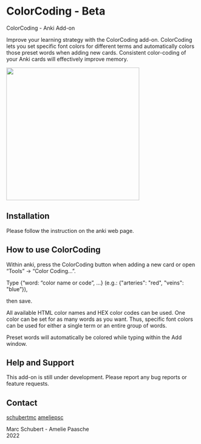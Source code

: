 # ColorCoding  - Beta
ColorCoding - Anki Add-on 

Improve your learning strategy with the ColorCoding add-on. ColorCoding lets you set specific font colors for different terms and automatically colors those preset words when adding new cards. Consistent color-coding of your Anki cards will effectively improve memory. 


<img src="https://raw.githubusercontent.com/schubertmc/ColorCoding/main/src/example/EXAMPLE.gif" width="350" />

## Installation
Please follow the instruction on the anki web page. 

## How to use ColorCoding


Within anki, press the ColorCoding button when adding a new card or open “Tools” -> “Color Coding…”. 

Type {“word: “color name or code”, …} (e.g.: {"arteries": "red", "veins": "blue”}), 

then save.


All available HTML color names and HEX color codes can be used. One color can be set for as many words as you want. Thus, specific font colors can be used for either a single term or an entire group of words. 

Preset words will automatically be colored while typing within the Add window.

## Help and Support
This add-on is still under development.
Please report any bug reports or feature requests.




## Contact
[schubertmc](https://github.com/schubertmc) 
[ameliepsc](https://github.com/ameliepsc)

Marc Schubert -  Amelie Paasche
<br>
2022
